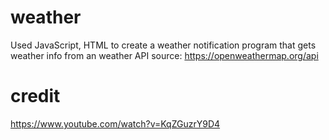 # weather

Used JavaScript, HTML to create a weather notification program that gets weather info from an weather API source: https://openweathermap.org/api

# credit
https://www.youtube.com/watch?v=KqZGuzrY9D4
